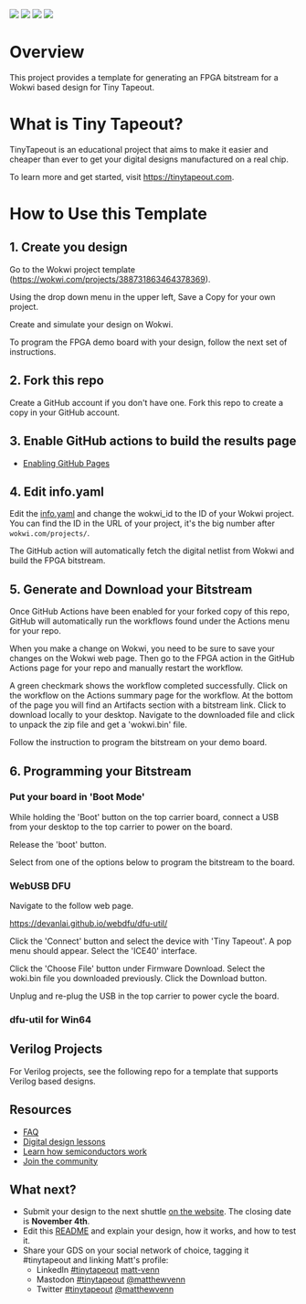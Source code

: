 ![](../../workflows/gds/badge.svg) ![](../../workflows/docs/badge.svg) ![](../../workflows/wokwi_test/badge.svg) ![](../../workflows/fpga/badge.svg)

# Overview

This project provides a template for generating an FPGA bitstream for a Wokwi based design for Tiny Tapeout.

# What is Tiny Tapeout?

TinyTapeout is an educational project that aims to make it easier and cheaper than ever to get your digital designs manufactured on a real chip.

To learn more and get started, visit https://tinytapeout.com.

# How to Use this Template

## 1. Create you design

Go to the Wokwi project template (https://wokwi.com/projects/388731863464378369).  

Using the drop down menu in the upper left, Save a Copy for your own project.

Create and simulate your design on Wokwi.

To program the FPGA demo board with your design, follow the next set of instructions.

## 2. Fork this repo

Create a GitHub account if you don't have one.  Fork this repo to create a copy in your GitHub account.

## 3. Enable GitHub actions to build the results page

- [Enabling GitHub Pages](https://tinytapeout.com/faq/#my-github-action-is-failing-on-the-pages-part)

## 4. Edit info.yaml

Edit the [info.yaml](info.yaml) and change the wokwi_id to the ID of your Wokwi project. You can find the ID in the URL of your project, it's the big number after `wokwi.com/projects/`.

The GitHub action will automatically fetch the digital netlist from Wokwi and build the FPGA bitstream.

## 5. Generate and Download your Bitstream

Once GitHub Actions have been enabled for your forked copy of this repo, GitHub will automatically run the workflows found under the Actions menu for your repo.

When you make a change on Wokwi, you need to be sure to save your changes on the Wokwi web page.  Then go to the FPGA action in the GitHub Actions page for your repo and manually restart the workflow.

A green checkmark shows the workflow completed successfully.  Click on the workflow on the Actions summary page for the workflow.  At the bottom of the page you will find an Artifacts section with a bitstream link.  Click to download locally to your desktop.  Navigate to the downloaded file and click to unpack the zip file and get a 'wokwi.bin' file.

Follow the instruction to program the bitstream on your demo board.

## 6. Programming your Bitstream

### Put your board in 'Boot Mode'

While holding the 'Boot' button on the top carrier board, connect a USB from your desktop to the top carrier to power on the board.  

Release the 'boot' button.

Select from one of the options below to program the bitstream to the board.

### WebUSB DFU

Navigate to the follow web page.

https://devanlai.github.io/webdfu/dfu-util/

Click the 'Connect' button and select the device with 'Tiny Tapeout'.  A pop menu should appear.  Select the 'ICE40' interface.

Click the 'Choose File' button under Firmware Download.  Select the woki.bin file you downloaded previously.  Click the Download button.

Unplug and re-plug the USB in the top carrier to power cycle the board.

### dfu-util for Win64

## Verilog Projects

For Verilog projects, see the following repo for a template that supports Verilog based designs.

## Resources

- [FAQ](https://tinytapeout.com/faq/)
- [Digital design lessons](https://tinytapeout.com/digital_design/)
- [Learn how semiconductors work](https://tinytapeout.com/siliwiz/)
- [Join the community](https://discord.gg/rPK2nSjxy8)

## What next?

- Submit your design to the next shuttle [on the website](https://tinytapeout.com/#submit-your-design). The closing date is **November 4th**.
- Edit this [README](README.md) and explain your design, how it works, and how to test it.
- Share your GDS on your social network of choice, tagging it #tinytapeout and linking Matt's profile:
  - LinkedIn [#tinytapeout](https://www.linkedin.com/search/results/content/?keywords=%23tinytapeout) [matt-venn](https://www.linkedin.com/in/matt-venn/)
  - Mastodon [#tinytapeout](https://chaos.social/tags/tinytapeout) [@matthewvenn](https://chaos.social/@matthewvenn)
  - Twitter [#tinytapeout](https://twitter.com/hashtag/tinytapeout?src=hashtag_click) [@matthewvenn](https://twitter.com/matthewvenn)

